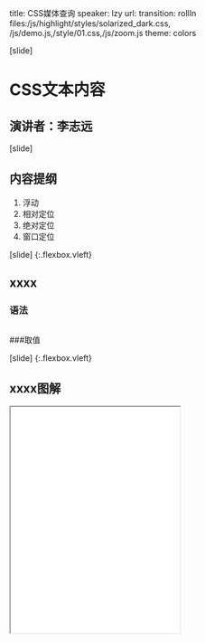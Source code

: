 title: CSS媒体查询
speaker: lzy
url: 
transition: rollIn
files:/js/highlight/styles/solarized_dark.css, /js/demo.js,/style/01.css,/js/zoom.js
theme: colors

[slide]
# CSS文本内容
## 演讲者：李志远

[slide]
## 内容提纲
1. 浮动
2. 相对定位
3. 绝对定位
4. 窗口定位

[slide] {:.flexbox.vleft}
## xxxx
### 语法
```

```
###取值

[slide] {:.flexbox.vleft}
## xxxx图解
<iframe src="/demos/editor.html?file=" style="height:400px;"></iframe>